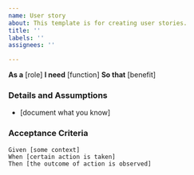 ```yaml
---
name: User story
about: This template is for creating user stories.
title: ''
labels: ''
assignees: ''

---
```


**As a** [role] 
 **I need** [function] 
 **So that** [benefit] 
   
 ### Details and Assumptions
 * [document what you know]
   
 ### Acceptance Criteria  
   
 ```gherkin
 Given [some context]
 When [certain action is taken]
 Then [the outcome of action is observed]
 ```
